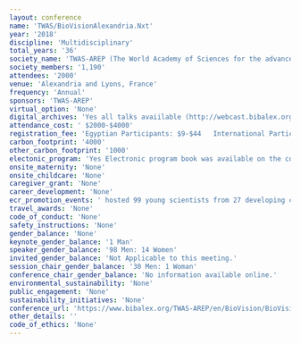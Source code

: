 ```yaml
---
layout: conference 
name: 'TWAS/BioVisionAlexandria.Nxt'
year: '2018'
discipline: 'Multidisciplinary'
total_years: '36'
society_name: 'TWAS-AREP (The World Academy of Sciences for the advancement of science in developing countries (TWAS) is a global science academy based in Trieste, Italy)'
society_members: '1,190'
attendees: '2000'
venue: 'Alexandria and Lyons, France'
frequency: 'Annual'
sponsors: 'TWAS-AREP'
virtual_option: 'None'
digital_archives: 'Yes all talks avaiilable (http://webcast.bibalex.org/Conference/Details.aspx?ID=4098)'
attendance_cost: ' $2000-$4000'
registration_fee: 'Egyptian Participants: $9-$44   International Participants: $90-$1000'
carbon_footprint: '4000'
other_carbon_footprint: '1000'
electonic_program: 'Yes Electronic program book was available on the conference website.'
onsite_maternity: 'None'
onsite_childcare: 'None'
caregiver_grant: 'None'
career_development: 'None'
ecr_promotion_events: ' hosted 99 young scientists from 27 developing countries to discuss the problems these scientists face when conducting research in their respective countries.'
travel_awards: 'None'
code_of_conduct: 'None'
safety_instructions: 'None'
gender_balance: 'None'
keynote_gender_balance: '1 Man'
speaker_gender_balance: '98 Men: 14 Women'
invited_gender_balance: 'Not Applicable to this meeting.'
session_chair_gender_balance: '30 Men: 1 Woman'
conference_chair_gender_balance: 'No information available online.'
environmental_sustainability: 'None'
public_engagement: 'None'
sustainability_initiatives: 'None'
conference_url: 'https://www.bibalex.org/TWAS-AREP/en/BioVision/BioVision.aspx'
other_details: ''
code_of_ethics: 'None'
---
```

